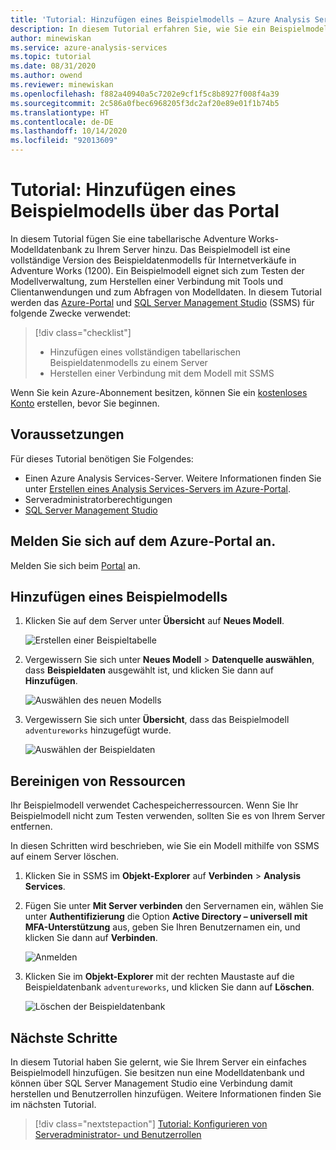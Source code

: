 ```yaml
---
title: 'Tutorial: Hinzufügen eines Beispielmodells – Azure Analysis Services | Microsoft-Dokumentation'
description: In diesem Tutorial erfahren Sie, wie Sie ein Beispielmodell in Azure Analysis Services hinzufügen.
author: minewiskan
ms.service: azure-analysis-services
ms.topic: tutorial
ms.date: 08/31/2020
ms.author: owend
ms.reviewer: minewiskan
ms.openlocfilehash: f882a40940a5c7202e9cf1f5c8b8927f008f4a39
ms.sourcegitcommit: 2c586a0fbec6968205f3dc2af20e89e01f1b74b5
ms.translationtype: HT
ms.contentlocale: de-DE
ms.lasthandoff: 10/14/2020
ms.locfileid: "92013609"
---
```

# <a name="tutorial-add-a-sample-model-from-the-portal"></a>Tutorial: Hinzufügen eines Beispielmodells über das Portal

In diesem Tutorial fügen Sie eine tabellarische Adventure Works-Modelldatenbank zu Ihrem Server hinzu. Das Beispielmodell ist eine vollständige Version des Beispieldatenmodells für Internetverkäufe in Adventure Works (1200). Ein Beispielmodell eignet sich zum Testen der Modellverwaltung, zum Herstellen einer Verbindung mit Tools und Clientanwendungen und zum Abfragen von Modelldaten. In diesem Tutorial werden das [Azure-Portal](https://portal.azure.com) und [SQL Server Management Studio](/sql/ssms/download-sql-server-management-studio-ssms) (SSMS) für folgende Zwecke verwendet: 

> [!div class="checklist"]
> * Hinzufügen eines vollständigen tabellarischen Beispieldatenmodells zu einem Server 
> * Herstellen einer Verbindung mit dem Modell mit SSMS

Wenn Sie kein Azure-Abonnement besitzen, können Sie ein [kostenloses Konto](https://azure.microsoft.com/free/) erstellen, bevor Sie beginnen.

## <a name="prerequisites"></a>Voraussetzungen

Für dieses Tutorial benötigen Sie Folgendes:

- Einen Azure Analysis Services-Server. Weitere Informationen finden Sie unter [Erstellen eines Analysis Services-Servers im Azure-Portal](analysis-services-create-server.md).
- Serveradministratorberechtigungen
- [SQL Server Management Studio](/sql/ssms/download-sql-server-management-studio-ssms)


## <a name="sign-in-to-the-azure-portal"></a>Melden Sie sich auf dem Azure-Portal an.

Melden Sie sich beim [Portal](https://portal.azure.com/) an.

## <a name="add-a-sample-model"></a>Hinzufügen eines Beispielmodells

1. Klicken Sie auf dem Server unter **Übersicht** auf **Neues Modell**.

    ![Erstellen einer Beispieltabelle](./media/analysis-services-create-sample-model/aas-create-sample-new-model.png)

2. Vergewissern Sie sich unter **Neues Modell** > **Datenquelle auswählen**, dass **Beispieldaten** ausgewählt ist, und klicken Sie dann auf **Hinzufügen**.

    ![Auswählen des neuen Modells](./media/analysis-services-create-sample-model/aas-create-sample-data.png)

3. Vergewissern Sie sich unter **Übersicht**, dass das Beispielmodell `adventureworks` hinzugefügt wurde.

    ![Auswählen der Beispieldaten](./media/analysis-services-create-sample-model/aas-create-sample-verify.png)


## <a name="clean-up-resources"></a>Bereinigen von Ressourcen

Ihr Beispielmodell verwendet Cachespeicherressourcen. Wenn Sie Ihr Beispielmodell nicht zum Testen verwenden, sollten Sie es von Ihrem Server entfernen.

In diesen Schritten wird beschrieben, wie Sie ein Modell mithilfe von SSMS auf einem Server löschen.

1. Klicken Sie in SSMS im **Objekt-Explorer** auf **Verbinden** > **Analysis Services**.

2. Fügen Sie unter **Mit Server verbinden** den Servernamen ein, wählen Sie unter **Authentifizierung** die Option **Active Directory – universell mit MFA-Unterstützung** aus, geben Sie Ihren Benutzernamen ein, und klicken Sie dann auf **Verbinden**.

    ![Anmelden](./media/analysis-services-create-sample-model/aas-create-sample-cleanup-signin.png)

3. Klicken Sie im **Objekt-Explorer** mit der rechten Maustaste auf die Beispieldatenbank `adventureworks`, und klicken Sie dann auf **Löschen**.

    ![Löschen der Beispieldatenbank](./media/analysis-services-create-sample-model/aas-create-sample-cleanup-delete.png)

## <a name="next-steps"></a>Nächste Schritte 

In diesem Tutorial haben Sie gelernt, wie Sie Ihrem Server ein einfaches Beispielmodell hinzufügen. Sie besitzen nun eine Modelldatenbank und können über SQL Server Management Studio eine Verbindung damit herstellen und Benutzerrollen hinzufügen. Weitere Informationen finden Sie im nächsten Tutorial.

> [!div class="nextstepaction"]
> [Tutorial: Konfigurieren von Serveradministrator- und Benutzerrollen](tutorials/analysis-services-tutorial-roles.md)